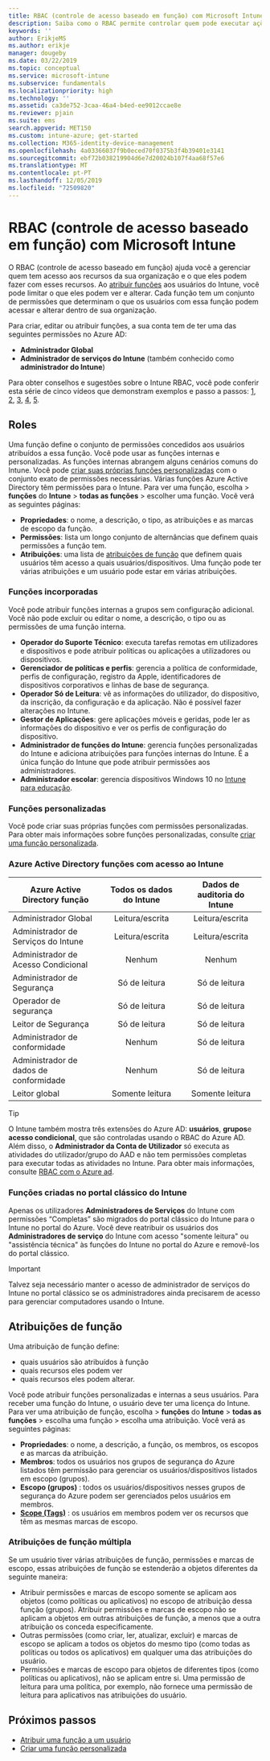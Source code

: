 ```yaml
---
title: RBAC (controle de acesso baseado em função) com Microsoft Intune
description: Saiba como o RBAC permite controlar quem pode executar ações e fazer alterações em Microsoft Intune.
keywords: ''
author: ErikjeMS
ms.author: erikje
manager: dougeby
ms.date: 03/22/2019
ms.topic: conceptual
ms.service: microsoft-intune
ms.subservice: fundamentals
ms.localizationpriority: high
ms.technology: ''
ms.assetid: ca3de752-3caa-46a4-b4ed-ee9012ccae8e
ms.reviewer: pjain
ms.suite: ems
search.appverid: MET150
ms.custom: intune-azure; get-started
ms.collection: M365-identity-device-management
ms.openlocfilehash: 4a03366037f9b0eced70f0375b3f4b39401e3141
ms.sourcegitcommit: ebf72b038219904d6e7d20024b107f4aa68f57e6
ms.translationtype: MT
ms.contentlocale: pt-PT
ms.lasthandoff: 12/05/2019
ms.locfileid: "72509820"
---
```

# <a name="role-based-access-control-rbac-with-microsoft-intune"></a>RBAC (controle de acesso baseado em função) com Microsoft Intune

O RBAC (controle de acesso baseado em função) ajuda você a gerenciar quem tem acesso aos recursos da sua organização e o que eles podem fazer com esses recursos.  Ao [atribuir funções](assign-role.md) aos usuários do Intune, você pode limitar o que eles podem ver e alterar. Cada função tem um conjunto de permissões que determinam o que os usuários com essa função podem acessar e alterar dentro de sua organização.

Para criar, editar ou atribuir funções, a sua conta tem de ter uma das seguintes permissões no Azure AD:
- **Administrador Global**
- **Administrador de serviços do Intune** (também conhecido como **administrador do Intune**)

Para obter conselhos e sugestões sobre o Intune RBAC, você pode conferir esta série de cinco vídeos que demonstram exemplos e passo a passos: [1](https://www.youtube.com/watch?v=5deXLMLcnKY), [2](https://www.youtube.com/watch?v=38dnMBLuxbQ), [3](https://www.youtube.com/watch?v=6vqg9cAkMbY), [4](https://www.youtube.com/watch?v=5yOLajFFMHE), [5](https://www.youtube.com/watch?v=P5DDvsSF4Wk).

## <a name="roles"></a>Roles
Uma função define o conjunto de permissões concedidos aos usuários atribuídos a essa função.
Você pode usar as funções internas e personalizadas. As funções internas abrangem alguns cenários comuns do Intune. Você pode [criar suas próprias funções personalizadas](create-custom-role.md) com o conjunto exato de permissões necessárias. Várias funções Azure Active Directory têm permissões para o Intune.
Para ver uma função, escolha > **funções** do **Intune** > **todas as funções** > escolher uma função. Você verá as seguintes páginas:

- **Propriedades**: o nome, a descrição, o tipo, as atribuições e as marcas de escopo da função. 
- **Permissões**: lista um longo conjunto de alternâncias que definem quais permissões a função tem.
- **Atribuições**: uma lista de [atribuições de função]( assign-role.md) que definem quais usuários têm acesso a quais usuários/dispositivos. Uma função pode ter várias atribuições e um usuário pode estar em várias atribuições.

### <a name="built-in-roles"></a>Funções incorporadas
Você pode atribuir funções internas a grupos sem configuração adicional. Você não pode excluir ou editar o nome, a descrição, o tipo ou as permissões de uma função interna.

- **Operador do Suporte Técnico**: executa tarefas remotas em utilizadores e dispositivos e pode atribuir políticas ou aplicações a utilizadores ou dispositivos.
- **Gerenciador de políticas e perfis**: gerencia a política de conformidade, perfis de configuração, registro da Apple, identificadores de dispositivos corporativos e linhas de base de segurança.
- **Operador Só de Leitura**: vê as informações do utilizador, do dispositivo, da inscrição, da configuração e da aplicação. Não é possível fazer alterações no Intune.
- **Gestor de Aplicações**: gere aplicações móveis e geridas, pode ler as informações do dispositivo e ver os perfis de configuração do dispositivo.
- **Administrador de funções do Intune**: gerencia funções personalizadas do Intune e adiciona atribuições para funções internas do Intune. É a única função do Intune que pode atribuir permissões aos administradores.
- **Administrador escolar**: gerencia dispositivos Windows 10 no [Intune para educação](../introduction-intune-education.md).

### <a name="custom-roles"></a>Funções personalizadas
Você pode criar suas próprias funções com permissões personalizadas. Para obter mais informações sobre funções personalizadas, consulte [criar uma função personalizada](create-custom-role.md).

### <a name="azure-active-directory-roles-with-intune-access"></a>Azure Active Directory funções com acesso ao Intune
| Azure Active Directory função | Todos os dados do Intune | Dados de auditoria do Intune |
| --- | :---: | :---: |
| Administrador Global | Leitura/escrita | Leitura/escrita |
| Administrador de Serviços do Intune | Leitura/escrita | Leitura/escrita |
| Administrador de Acesso Condicional | Nenhum | Nenhum |
| Administrador de Segurança | Só de leitura | Só de leitura |
| Operador de segurança | Só de leitura | Só de leitura |
| Leitor de Segurança | Só de leitura | Só de leitura |
| Administrador de conformidade | Nenhum | Só de leitura |
| Administrador de dados de conformidade | Nenhum | Só de leitura |
| Leitor global | Somente leitura | Somente leitura |

> [!TIP]
> O Intune também mostra três extensões do Azure AD: **usuários**, **grupos**e **acesso condicional**, que são controladas usando o RBAC do Azure AD. Além disso, o **Administrador da Conta de Utilizador** só executa as atividades do utilizador/grupo do AAD e não tem permissões completas para executar todas as atividades no Intune. Para obter mais informações, consulte [RBAC com o Azure ad](https://docs.microsoft.com/azure/active-directory/active-directory-assign-admin-roles).
### <a name="roles-created-in-the-intune-classic-portal"></a>Funções criadas no portal clássico do Intune
Apenas os utilizadores **Administradores de Serviços** do Intune com permissões “Completas” são migrados do portal clássico do Intune para o Intune no portal do Azure. Você deve reatribuir os usuários dos **Administradores de serviço** do Intune com acesso "somente leitura" ou "assistência técnica" às funções do Intune no portal do Azure e removê-los do portal clássico.
> [!IMPORTANT]
> Talvez seja necessário manter o acesso de administrador de serviços do Intune no portal clássico se os administradores ainda precisarem de acesso para gerenciar computadores usando o Intune.

## <a name="role-assignments"></a>Atribuições de função
Uma atribuição de função define:

- quais usuários são atribuídos à função
- quais recursos eles podem ver
- quais recursos eles podem alterar.

Você pode atribuir funções personalizadas e internas a seus usuários. Para receber uma função do Intune, o usuário deve ter uma licença do Intune.
Para ver uma atribuição de função, escolha > **funções** do **Intune** > **todas as funções** > escolha uma função > escolha uma atribuição. Você verá as seguintes páginas:

- **Propriedades**: o nome, a descrição, a função, os membros, os escopos e as marcas da atribuição.
- **Membros**: todos os usuários nos grupos de segurança do Azure listados têm permissão para gerenciar os usuários/dispositivos listados em escopo (grupos).
- **Escopo (grupos)** : todos os usuários/dispositivos nesses grupos de segurança do Azure podem ser gerenciados pelos usuários em membros.
- **[Scope (Tags)](scope-tags.md)** : os usuários em membros podem ver os recursos que têm as mesmas marcas de escopo.

### <a name="multiple-role-assignments"></a>Atribuições de função múltipla
Se um usuário tiver várias atribuições de função, permissões e marcas de escopo, essas atribuições de função se estenderão a objetos diferentes da seguinte maneira:

- Atribuir permissões e marcas de escopo somente se aplicam aos objetos (como políticas ou aplicativos) no escopo de atribuição dessa função (grupos). Atribuir permissões e marcas de escopo não se aplicam a objetos em outras atribuições de função, a menos que a outra atribuição os conceda especificamente.
- Outras permissões (como criar, ler, atualizar, excluir) e marcas de escopo se aplicam a todos os objetos do mesmo tipo (como todas as políticas ou todos os aplicativos) em qualquer uma das atribuições do usuário.
- Permissões e marcas de escopo para objetos de diferentes tipos (como políticas ou aplicativos), não se aplicam entre si. Uma permissão de leitura para uma política, por exemplo, não fornece uma permissão de leitura para aplicativos nas atribuições do usuário.

## <a name="next-steps"></a>Próximos passos
- [Atribuir uma função a um usuário](assign-role.md)
- [Criar uma função personalizada](create-custom-role.md)
